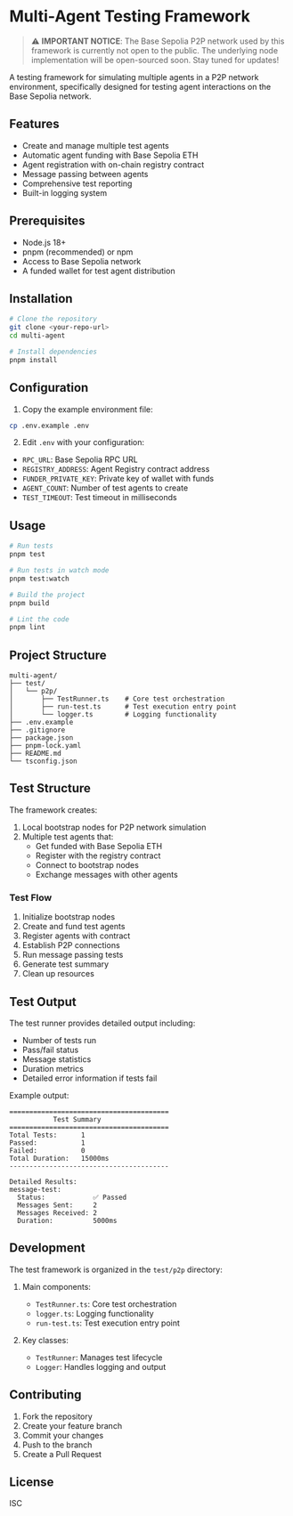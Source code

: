 # Multi-Agent Testing Framework

> ⚠️ **IMPORTANT NOTICE**: The Base Sepolia P2P network used by this framework is currently not open to the public. The underlying node implementation will be open-sourced soon. Stay tuned for updates!

A testing framework for simulating multiple agents in a P2P network environment, specifically designed for testing agent interactions on the Base Sepolia network.

## Features

- Create and manage multiple test agents
- Automatic agent funding with Base Sepolia ETH
- Agent registration with on-chain registry contract
- Message passing between agents
- Comprehensive test reporting
- Built-in logging system

## Prerequisites

- Node.js 18+
- pnpm (recommended) or npm
- Access to Base Sepolia network
- A funded wallet for test agent distribution

## Installation

```bash
# Clone the repository
git clone <your-repo-url>
cd multi-agent

# Install dependencies
pnpm install
```

## Configuration

1. Copy the example environment file:

```bash
cp .env.example .env
```

2. Edit `.env` with your configuration:

- `RPC_URL`: Base Sepolia RPC URL
- `REGISTRY_ADDRESS`: Agent Registry contract address
- `FUNDER_PRIVATE_KEY`: Private key of wallet with funds
- `AGENT_COUNT`: Number of test agents to create
- `TEST_TIMEOUT`: Test timeout in milliseconds

## Usage

```bash
# Run tests
pnpm test

# Run tests in watch mode
pnpm test:watch

# Build the project
pnpm build

# Lint the code
pnpm lint
```

## Project Structure

```
multi-agent/
├── test/
│   └── p2p/
│       ├── TestRunner.ts    # Core test orchestration
│       ├── run-test.ts      # Test execution entry point
│       └── logger.ts        # Logging functionality
├── .env.example
├── .gitignore
├── package.json
├── pnpm-lock.yaml
├── README.md
└── tsconfig.json
```

## Test Structure

The framework creates:

1. Local bootstrap nodes for P2P network simulation
2. Multiple test agents that:
   - Get funded with Base Sepolia ETH
   - Register with the registry contract
   - Connect to bootstrap nodes
   - Exchange messages with other agents

### Test Flow

1. Initialize bootstrap nodes
2. Create and fund test agents
3. Register agents with contract
4. Establish P2P connections
5. Run message passing tests
6. Generate test summary
7. Clean up resources

## Test Output

The test runner provides detailed output including:

- Number of tests run
- Pass/fail status
- Message statistics
- Duration metrics
- Detailed error information if tests fail

Example output:

```
========================================
           Test Summary
========================================
Total Tests:      1
Passed:           1
Failed:           0
Total Duration:   15000ms
----------------------------------------

Detailed Results:
message-test:
  Status:            ✅ Passed
  Messages Sent:     2
  Messages Received: 2
  Duration:          5000ms
```

## Development

The test framework is organized in the `test/p2p` directory:

1. Main components:

   - `TestRunner.ts`: Core test orchestration
   - `logger.ts`: Logging functionality
   - `run-test.ts`: Test execution entry point

2. Key classes:
   - `TestRunner`: Manages test lifecycle
   - `Logger`: Handles logging and output

## Contributing

1. Fork the repository
2. Create your feature branch
3. Commit your changes
4. Push to the branch
5. Create a Pull Request

## License

ISC
